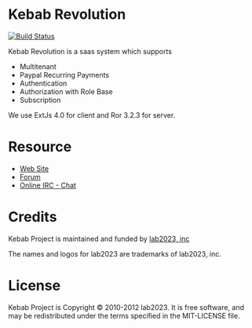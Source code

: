 # Kebab Revolution

[![Build Status](https://secure.travis-ci.org/kebab-project/kebab-revolution.png?branch=develop)](http://travis-ci.org/kebab-project/kebab-revolution)

Kebab Revolution is a saas system which supports

* Multitenant
* Paypal Recurring Payments
* Authentication
* Authorization with Role Base
* Subscription

We use ExtJs 4.0 for client and Ror 3.2.3 for server.

# Resource

* [Web Site](http://www.kebab-project.com)
* [Forum](http://kebab-project.2299591.n4.nabble.com/Kebab-Project-2-0-x-Revolution-f3832977.html)
* [Online IRC - Chat](http://webchat.freenode.net/?channels=kebabproject)
              
# Credits

Kebab Project is maintained and funded by [lab2023, inc](http://lab2023.com)

The names and logos for lab2023 are trademarks of lab2023, inc.

# License

Kebab Project is Copyright © 2010-2012 lab2023. It is free software, and may be redistributed under the terms specified in the MIT-LICENSE file.

